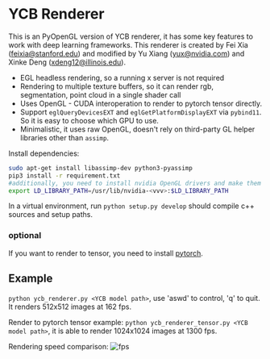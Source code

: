 # YCB Renderer

This is an PyOpenGL version of YCB renderer, it has some key features to work 
with deep learning frameworks. This renderer is created by Fei Xia (feixia@stanford.edu) and modified by Yu Xiang 
(yux@nvidia.com) and Xinke Deng (xdeng12@illinois.edu).
- EGL headless rendering, so a running x server is not required
- Rendering to multiple texture buffers, so it can render rgb, segmentation,
point cloud in a single shader call
- Uses OpenGL - CUDA interoperation to render to pytorch tensor directly.
- Support `eglQueryDevicesEXT` and `eglGetPlatformDisplayEXT` via `pybind11`. So it
is easy to choose which GPU to use.
- Minimalistic, it uses raw OpenGL, doesn't rely on third-party GL helper libraries other than 
`assimp`. 

Install dependencies:

```bash
sudo apt-get install libassimp-dev python3-pyassimp
pip3 install -r requirement.txt
#additionally, you need to install nvidia OpenGL drivers and make them visible
export LD_LIBRARY_PATH=/usr/lib/nvidia-<vvv>:$LD_LIBRARY_PATH
```


In a virtual environment, run `python setup.py develop` should compile c++ sources
and setup paths. 

### optional
If you want to render to tensor, you need to install [pytorch](https://pytorch.org).

## Example
`python ycb_renderer.py <YCB model path>`, use 'aswd' to control, 'q' to quit. It renders
512x512 images at 162 fps. 

Render to pytorch tensor example: `python ycb_renderer_tensor.py <YCB model path>`, it
is able to render 1024x1024 images at 1300 fps.

Rendering speed comparison:
![fps](misc/fps.png)
